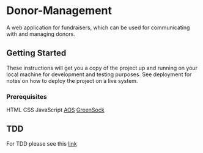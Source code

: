 # Donor-Management

A web application for fundraisers, which can be used for communicating with and managing donors.

## Getting Started

These instructions will get you a copy of the project up and running on your local machine for development and testing purposes. See deployment for notes on how to deploy the project on a live system.

### Prerequisites

HTML
CSS
JavaScript
[AOS](https://github.com/michalsnik/aos)
[GreenSock](https://greensock.com/get-started-js)

## TDD

For TDD please see this [link](https://docs.google.com/document/d/1vmxCeX2Fmf5S3gQnvhoawsOgmSnhH35XfpdFvvDIRo8/edit)